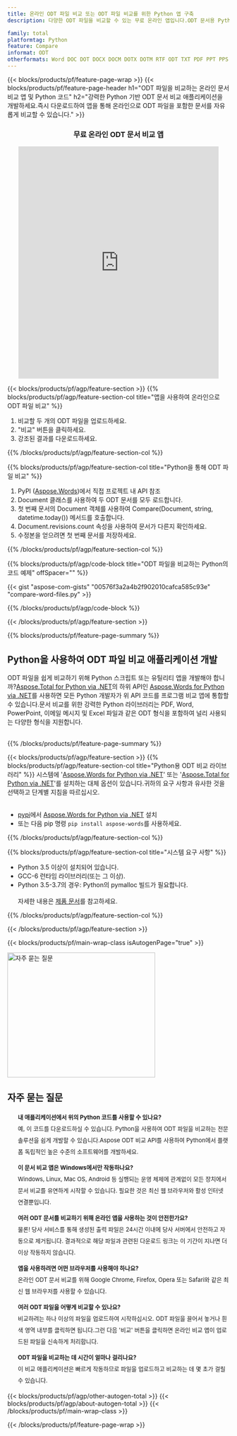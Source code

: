 ```yaml
---
title: 온라인 ODT 파일 비교 또는 ODT 파일 비교를 위한 Python 앱 구축
description: 다양한 ODT 파일을 비교할 수 있는 무료 온라인 앱입니다.ODT 문서용 Python 비교 라이브러리 코드입니다.

family: total
platformtag: Python
feature: Compare
informat: ODT
otherformats: Word DOC DOT DOCX DOCM DOTX DOTM RTF ODT TXT PDF PPT PPS PPTX POTX PPSX PPTM PPSM POTM ODP PowerPoint HTML MHTML
---
```

{{< blocks/products/pf/feature-page-wrap >}}
{{< blocks/products/pf/feature-page-header h1="ODT 파일을 비교하는 온라인 문서 비교 앱 및 Python 코드" h2="강력한 Python 기반 ODT 문서 비교 애플리케이션을 개발하세요.즉시 다운로드하여 앱을 통해 온라인으로 ODT 파일을 포함한 문서를 자유롭게 비교할 수 있습니다." >}}


<div class="container-fluid agp-content bg-white aboutfile box-1 vh100 section nopbtm">
<div class=container>
<div class=row>
<div class="demobox tc col-md-12 padding-0" align="center">

<h3>무료 온라인 ODT 문서 비교 앱</h3>

<iframe style="border: none; height: 526px;" scrolling="no" src="https://products.aspose.app/total/comparison/embed&h1&h2" id="child-iframe" width="90%"></iframe>

</div></div>
</div></div>

{{< blocks/products/pf/agp/feature-section >}}
{{% blocks/products/pf/agp/feature-section-col title="앱을 사용하여 온라인으로 ODT 파일 비교" %}}

1. 비교할 두 개의 ODT 파일을 업로드하세요.
1. "비교" 버튼을 클릭하세요.
1. 강조된 결과를 다운로드하세요.

{{% /blocks/products/pf/agp/feature-section-col %}}

{{% blocks/products/pf/agp/feature-section-col title="Python을 통해 ODT 파일 비교" %}}

1. PyPI ([Aspose.Words](https://pypi.org/project/aspose-words/))에서 직접 프로젝트 내 API 참조
1. Document 클래스를 사용하여 두 ODT 문서를 모두 로드합니다.
1. 첫 번째 문서의 Document 객체를 사용하여 Compare(Document, string, datetime.today()) 메서드를 호출합니다.
1. Document.revisions.count 속성을 사용하여 문서가 다른지 확인하세요.
1. 수정본을 얻으려면 첫 번째 문서를 저장하세요.

{{% /blocks/products/pf/agp/feature-section-col %}}

{{% blocks/products/pf/agp/code-block title="ODT 파일을 비교하는 Python의 코드 예제" offSpacer="" %}}

{{< gist "aspose-com-gists" "00576f3a2a4b2f902010cafca585c93e" "compare-word-files.py" >}}

{{% /blocks/products/pf/agp/code-block %}}

{{< /blocks/products/pf/agp/feature-section >}}

{{% blocks/products/pf/feature-page-summary %}}


<h2>Python을 사용하여 ODT 파일 비교 애플리케이션 개발</h2>

ODT 파일을 쉽게 비교하기 위해 Python 스크립트 또는 유틸리티 앱을 개발해야 합니까?[Aspose.Total for Python via .NET](https://products.aspose.com/total/python-net/)의 하위 API인 [Aspose.Words for Python via .NET](https://products.aspose.com/words/python-net/)를 사용하면 모든 Python 개발자가 위 API 코드를 프로그램 비교 앱에 통합할 수 있습니다.문서 비교를 위한 강력한 Python 라이브러리는 PDF, Word, PowerPoint, 이메일 메시지 및 Excel 파일과 같은 ODT 형식을 포함하여 널리 사용되는 다양한 형식을 지원합니다.<br /><br />

{{% /blocks/products/pf/feature-page-summary %}}

{{< blocks/products/pf/agp/feature-section >}}
{{% blocks/products/pf/agp/feature-section-col title="Python용 ODT 비교 라이브러리" %}}
시스템에 '[Aspose.Words for Python via .NET](https://products.aspose.com/words/python-net/)' 또는 '[Aspose.Total for Python via .NET](https://products.aspose.com/total/python-net/)'를 설치하는 대체 옵션이 있습니다.귀하의 요구 사항과 유사한 것을 선택하고 단계별 지침을 따르십시오.<br /><br />

- [pypi](https://pypi.org/project/aspose-words/)에서 [Aspose.Words for Python via .NET](https://products.aspose.com/words/python-net/) 설치
- 또는 다음 pip 명령 ```pip install aspose-words```를 사용하세요.


{{% /blocks/products/pf/agp/feature-section-col %}}

{{% blocks/products/pf/agp/feature-section-col title="시스템 요구 사항" %}}

- Python 3.5 이상이 설치되어 있습니다.
- GCC-6 런타임 라이브러리(또는 그 이상).
- Python 3.5-3.7의 경우: Python의 pymalloc 빌드가 필요합니다.
<br /><br />
자세한 내용은 [제품 문서](https://docs.aspose.com/words/python-net/system-requirements/)를 참고하세요.

{{% /blocks/products/pf/agp/feature-section-col %}}

{{< /blocks/products/pf/agp/feature-section >}}

{{< blocks/products/pf/main-wrap-class isAutogenPage="true" >}}

<style>.howtolist li{margin-right: 0!important;line-height: 26px;position: relative;margin-bottom: 10px;font-size: 13px;list-style-type: none;}</style>
<div class="col-md-12 tl bg-gray-dark howtolist section">
  <a class="anchor" name="faqpage"></a>
  <div class="container tl dflex" itemscope="" itemtype="https://schema.org/FAQPage">
      <div class="col-md-4 howtosectiongfx">
          <img class="social-panel-hide-on-mobile" src="https://www.groupdocs.cloud/templates/brand/images/groupdocs/conversion/groupdocs_conversion-brand.png" alt="자주 묻는 질문" width="335" height="283">
      </div>
      <div class="howtosection col-md-8">
          <div>
              <h2>자주 묻는 질문</h2>
               <ul>
                  <li itemscope="" itemprop="mainEntity" itemtype="https://schema.org/Question">
                      <div>
                          <span itemprop="name"><b>내 애플리케이션에서 위의 Python 코드를 사용할 수 있나요?</b></span>
                      </div>
                      <div itemscope="" itemprop="acceptedAnswer" itemtype="https://schema.org/Answer">
                          <span itemprop="text">예, 이 코드를 다운로드하실 수 있습니다. Python을 사용하여 ODT 파일을 비교하는 전문 솔루션을 쉽게 개발할 수 있습니다.Aspose ODT 비교 API를 사용하여 Python에서 플랫폼 독립적인 높은 수준의 소프트웨어를 개발하세요.</span>
                      </div>
                  </li>
                  <li itemscope="" itemprop="mainEntity" itemtype="https://schema.org/Question">
                      <div>
                          <span itemprop="name"><b>이 문서 비교 앱은 Windows에서만 작동하나요?</b></span>
                      </div>
                      <div itemscope="" itemprop="acceptedAnswer" itemtype="https://schema.org/Answer">
                          <span itemprop="text">Windows, Linux, Mac OS, Android 등 실행되는 운영 체제에 관계없이 모든 장치에서 문서 비교를 유연하게 시작할 수 있습니다. 필요한 것은 최신 웹 브라우저와 활성 인터넷 연결뿐입니다.</span>
                      </div>
                  </li>
                  <li itemscope="" itemprop="mainEntity" itemtype="https://schema.org/Question">
                      <div>
                          <span itemprop="name"><b>여러 ODT 문서를 비교하기 위해 온라인 앱을 사용하는 것이 안전한가요?</b></span>
                      </div>
                      <div itemscope="" itemprop="acceptedAnswer" itemtype="https://schema.org/Answer">
                          <span itemprop="text">물론! 당사 서비스를 통해 생성된 출력 파일은 24시간 이내에 당사 서버에서 안전하고 자동으로 제거됩니다. 결과적으로 해당 파일과 관련된 다운로드 링크는 이 기간이 지나면 더 이상 작동하지 않습니다.</span>
                      </div>
                  </li>                 
                  <li itemscope="" itemprop="mainEntity" itemtype="https://schema.org/Question">
                      <div>
                          <span itemprop="name"><b>앱을 사용하려면 어떤 브라우저를 사용해야 하나요?</b></span>
                      </div>
                      <div itemscope="" itemprop="acceptedAnswer" itemtype="https://schema.org/Answer">
                          <span itemprop="text">온라인 ODT 문서 비교를 위해 Google Chrome, Firefox, Opera 또는 Safari와 같은 최신 웹 브라우저를 사용할 수 있습니다.</span>
                      </div>
                  </li>
 		  <li itemscope="" itemprop="mainEntity" itemtype="https://schema.org/Question">
                      <div>
                          <span itemprop="name"><b>여러 ODT 파일을 어떻게 비교할 수 있나요?</b></span>
                      </div>
                      <div itemscope="" itemprop="acceptedAnswer" itemtype="https://schema.org/Answer">
                          <span itemprop="text">비교하려는 하나 이상의 파일을 업로드하여 시작하십시오. ODT 파일을 끌어서 놓거나 흰색 영역 내부를 클릭하면 됩니다.그런 다음 '비교' 버튼을 클릭하면 온라인 비교 앱이 업로드된 파일을 신속하게 처리합니다.</span>
                      </div>
                  </li>
 		  <li itemscope="" itemprop="mainEntity" itemtype="https://schema.org/Question">
                      <div>
                          <span itemprop="name"><b>ODT 파일을 비교하는 데 시간이 얼마나 걸리나요?</b></span>
                      </div>
                      <div itemscope="" itemprop="acceptedAnswer" itemtype="https://schema.org/Answer">
                          <span itemprop="text">이 비교 애플리케이션은 빠르게 작동하므로 파일을 업로드하고 비교하는 데 몇 초가 걸릴 수 있습니다.</span>
                      </div>
                  </li>
              </ul>
          </div>
      </div>
  </div>

{{< blocks/products/pf/agp/other-autogen-total >}}
{{< blocks/products/pf/agp/about-autogen-total >}}
{{< /blocks/products/pf/main-wrap-class >}}

{{< /blocks/products/pf/feature-page-wrap >}}